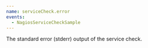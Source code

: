 ```yaml
---
name: serviceCheck.error
events:
  - NagiosServiceCheckSample
---
```


The standard error (stderr) output of the service check.